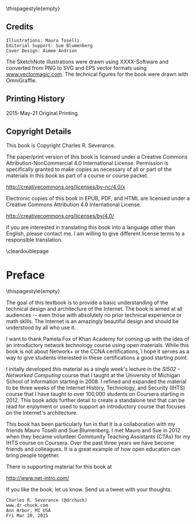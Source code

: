 \thispagestyle{empty}

Credits
-------

    Illustrations: Mauro Toselli
    Editorial Support: Sue Blumenberg
    Cover Design: Aimee Andrion

The SketchNote illustrations were drawn using XXXX-Software and
converted from PNG to SVG and EPS vector formats using www.vectormagic.com.
The technical figures for the book were drawn with OmniGraffle.

Printing History
----------------

2015-May-21 Original Printing.

Copyright Details
-----------------

This book is Copyright Charles R. Severance.

The paper/print version of this book is licensed under a 
Creative Commons Attribution-NonCommercial 4.0 International License.
Permission is specifically granted to make copies as 
necessary of all or part of the materials in this book 
as part of a course or course packet.

http://creativecommons.org/licenses/by-nc/4.0/x

Electronic copies of this book in EPUB, PDF, and HTML 
are licensed under a
Creative Commons Attribution 4.0 International License.

http://creativecommons.org/licenses/by/4.0/

if you are interested in translating this book into a language
other than English, please contact me. I am willing to 
give different license terms to a responsible translation.

\cleardoublepage

Preface
=======
\thispagestyle{empty}

The goal of this textbook is to provide a basic understanding of
the technical design and architecture of the Internet.
The book is aimed at all audiences -- even those with absolutely no prior
technical experience or math skills.  The Internet is an amazingly beautiful
design and should be understood by all who use it.

I want to thank Pamela Fox of Khan Academy for coming up with 
the idea of an introductory network technology course using open
materials.  While this book is not about Network+ or the CCNA
certifications, I hope it serves as a way to give students
interested in these certifications a good starting point.

I initally developed this material as a single week's lecture in
the *SI502 - Networked Computing* course that I taught at the
University of Michigan School of Information starting in 2008.
I refined and expanded the material to be three weeks of the
Internet History, Technology, and Security (IHTS) course
that I have taught to over 100,000 students on Coursera
starting in 2012. This book adds further detail to create a standalone
text that can be read for enjoyment or used to support an introductory course
that focuses on the Internet's architecture.

This book has been particularly fun in that it is a collaboration
with my friends Mauro Toselli and Sue Blumenberg.  I met Mauro and
Sue in 2012 when they became volunteer Community Teaching Assistants (CTAs)
for my IHTS course on Coursera.  Over the past three years we have become
friends and colleagues.   It is a great example of how open education
can bring people together.

There is supporting material for this book at

http://www.net-intro.com/

If you like the book, let us know.  Send us a tweet with your thoughts.

    Charles R. Severance (@drchuck)
    www.dr-chuck.com
    Ann Arbor, MI USA
    Fri Mar 20, 2015

